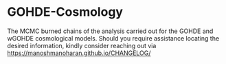 # GOHDE-Cosmology
The MCMC burned chains of the analysis carried out for the GOHDE and wGOHDE cosmological models.
Should you require assistance locating the desired information, kindly consider reaching out via https://manoshmanoharan.github.io/CHANGELOG/

